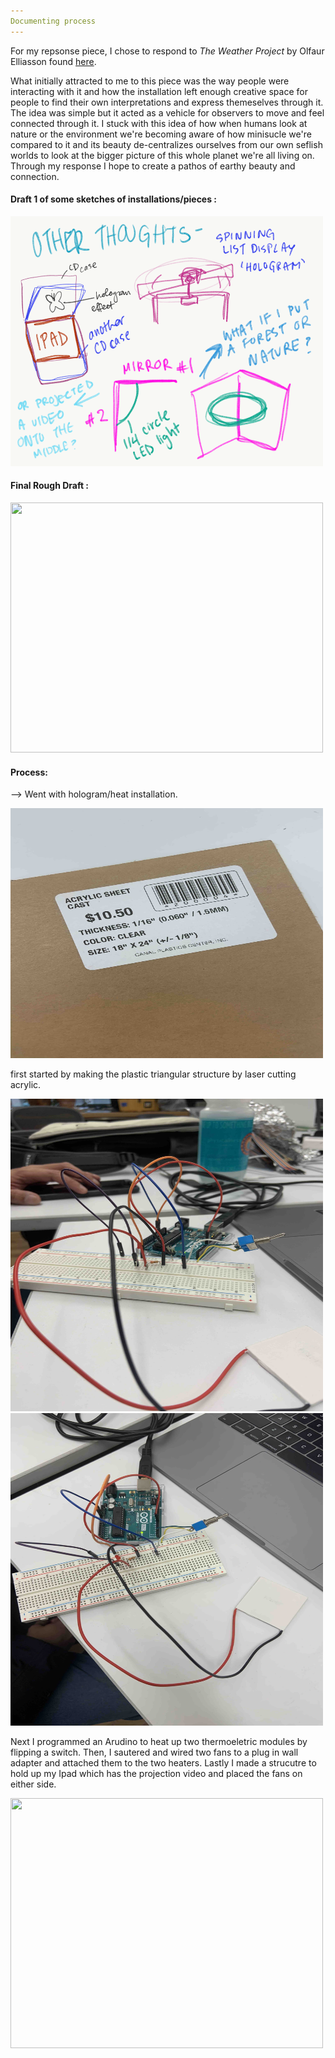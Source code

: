 ```yaml
---
Documenting process
---
```

For my repsonse piece, I chose to respond to *The Weather Project* by Olfaur Elliasson found [here](https://olafureliasson.net/archive/watch/MDA110833/the-weather-project). 

What initially attracted to me to this piece was the way people were interacting with it and how the installation left 
enough creative space for people to find their own interpretations and express themeselves through it. The idea was simple
but it acted as a vehicle for observers to move and feel connected through it. I stuck with this idea of how when humans
look at nature or the environment we're becoming aware of how minisucle we're compared to it and its beauty de-centralizes ourselves from our own seflish worlds to look at the bigger picture of this whole planet we're all living on. Through my
response I hope to create a pathos of earthy beauty and connection. 



#### Draft 1 of some sketches of installations/pieces :

<img src = "/img/sketch1.png" width = "500" height = "400" >

#### Final Rough Draft :

<img src = "/img/sketchfinal.png" width = "500" height = "400" >

#### Process: 
--> Went with hologram/heat installation.

<img src = "/img/acrylic.jpg" width = "500" height = "400" >

first started by making the plastic triangular structure by laser cutting acrylic. 

<img src = "/img/circuit1.jpg" width = "500" height = "500" >
<img src = "/img/circuit2.jpg" width = "500" height = "500" >

Next I programmed an Arudino to heat up two thermoeletric modules by flipping a switch. 
Then, I sautered and wired two fans to a plug in wall adapter and attached them to the two heaters. 
Lastly I made a strucutre to hold up my Ipad which has the projection video and placed the fans on either side. 

<img src = "/img/final.png" width = "500" height = "400" >
